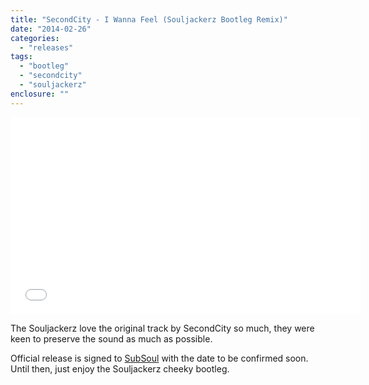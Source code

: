 ```yaml
---
title: "SecondCity - I Wanna Feel (Souljackerz Bootleg Remix)"
date: "2014-02-26"
categories: 
  - "releases"
tags: 
  - "bootleg"
  - "secondcity"
  - "souljackerz"
enclosure: ""
---
```


<iframe src="//www.youtube.com/embed/96hK3JNW5SA" height="315" width="560" allowfullscreen frameborder="0"></iframe>

The Souljackerz love the original track by SecondCity so much, they were keen to preserve the sound as much as possible.

Official release is signed to [SubSoul](https://subsoul.com/) with the date to be confirmed soon. Until then, just enjoy the Souljackerz cheeky bootleg.
